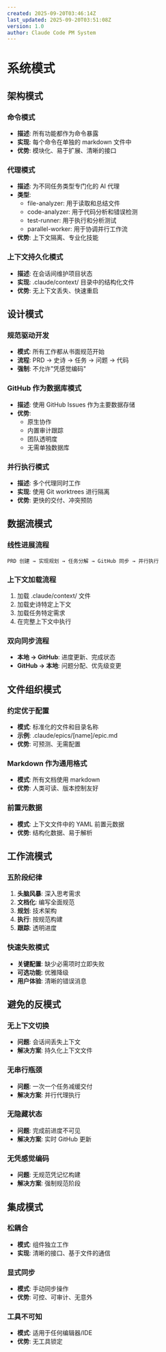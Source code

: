 ```yaml
---
created: 2025-09-20T03:46:14Z
last_updated: 2025-09-20T03:51:08Z
version: 1.0
author: Claude Code PM System
---
```


# 系统模式

## 架构模式

### 命令模式
- **描述**: 所有功能都作为命令暴露
- **实现**: 每个命令在单独的 markdown 文件中
- **优势**: 模块化、易于扩展、清晰的接口

### 代理模式
- **描述**: 为不同任务类型专门化的 AI 代理
- **类型**:
  - file-analyzer: 用于读取和总结文件
  - code-analyzer: 用于代码分析和错误检测
  - test-runner: 用于执行和分析测试
  - parallel-worker: 用于协调并行工作流
- **优势**: 上下文隔离、专业化技能

### 上下文持久化模式
- **描述**: 在会话间维护项目状态
- **实现**: .claude/context/ 目录中的结构化文件
- **优势**: 无上下文丢失、快速重启

## 设计模式

### 规范驱动开发
- **模式**: 所有工作都从书面规范开始
- **流程**: PRD → 史诗 → 任务 → 问题 → 代码
- **强制**: 不允许"凭感觉编码"

### GitHub 作为数据库模式
- **描述**: 使用 GitHub Issues 作为主要数据存储
- **优势**:
  - 原生协作
  - 内置审计跟踪
  - 团队透明度
  - 无需单独数据库

### 并行执行模式
- **描述**: 多个代理同时工作
- **实现**: 使用 Git worktrees 进行隔离
- **优势**: 更快的交付、冲突预防

## 数据流模式

### 线性进展流程
```
PRD 创建 → 实现规划 → 任务分解 → GitHub 同步 → 并行执行
```

### 上下文加载流程
1. 加载 .claude/context/ 文件
2. 加载史诗特定上下文
3. 加载任务特定需求
4. 在完整上下文中执行

### 双向同步流程
- **本地 → GitHub**: 进度更新、完成状态
- **GitHub → 本地**: 问题分配、优先级变更

## 文件组织模式

### 约定优于配置
- **模式**: 标准化的文件和目录名称
- **示例**: .claude/epics/[name]/epic.md
- **优势**: 可预测、无需配置

### Markdown 作为通用格式
- **模式**: 所有文档使用 markdown
- **优势**: 人类可读、版本控制友好

### 前置元数据
- **模式**: 上下文文件中的 YAML 前置元数据
- **优势**: 结构化数据、易于解析

## 工作流模式

### 五阶段纪律
1. **头脑风暴**: 深入思考需求
2. **文档化**: 编写全面规范
3. **规划**: 技术架构
4. **执行**: 按规范构建
5. **跟踪**: 透明进度

### 快速失败模式
- **关键配置**: 缺少必需项时立即失败
- **可选功能**: 优雅降级
- **用户体验**: 清晰的错误消息

## 避免的反模式

### 无上下文切换
- **问题**: 会话间丢失上下文
- **解决方案**: 持久化上下文文件

### 无串行瓶颈
- **问题**: 一次一个任务减缓交付
- **解决方案**: 并行代理执行

### 无隐藏状态
- **问题**: 完成前进度不可见
- **解决方案**: 实时 GitHub 更新

### 无凭感觉编码
- **问题**: 无规范凭记忆构建
- **解决方案**: 强制规范阶段

## 集成模式

### 松耦合
- **模式**: 组件独立工作
- **实现**: 清晰的接口、基于文件的通信

### 显式同步
- **模式**: 手动同步操作
- **优势**: 可控、可审计、无意外

### 工具不可知
- **模式**: 适用于任何编辑器/IDE
- **优势**: 无工具锁定